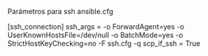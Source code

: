 Parámetros para ssh
ansible.cfg

[ssh_connection]
ssh_args = -o ForwardAgent=yes -o UserKnownHostsFile=/dev/null -o BatchMode=yes -o StrictHostKeyChecking=no -F ssh.cfg -q
scp_if_ssh = True

